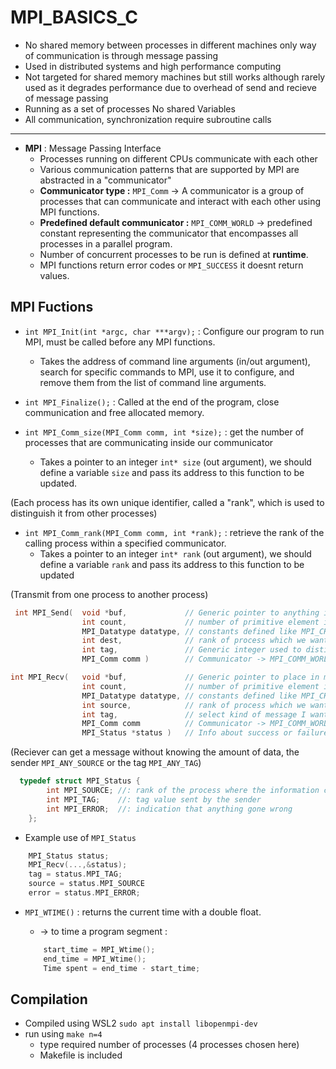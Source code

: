 # MPI_BASICS_C

 - No shared memory between processes in different machines only way of communication is through message passing
 - Used in distributed systems and high performance computing
 - Not targeted for shared memory machines but still works although rarely used as it degrades performance due to overhead of send and recieve of message passing
 - Running as a set of processes No shared Variables
 - All communication, synchronization require subroutine calls
---
 - **MPI** : Message Passing Interface
     * Processes running on different CPUs communicate with each other
     * Various communication patterns that are supported by MPI are abstracted in a "communicator"
     * **Communicator type :** `MPI_Comm` -> A communicator is a group of processes that can communicate and interact with each other using MPI functions.
     * **Predefined default communicator :** `MPI_COMM_WORLD` -> predefined constant representing the communicator that encompasses all processes in a parallel program.
     * Number of concurrent processes to be run is defined at **runtime**.
     * MPI functions return error codes or `MPI_SUCCESS` it doesnt return values.
 
## MPI Fuctions

- `int MPI_Init(int *argc, char ***argv);` : Configure our program to run MPI, must be called before any MPI functions.
    - Takes the address of command line arguments (in/out argument), search for specific commands to MPI, use it to configure, and remove them from the list of command line arguments.

- `int MPI_Finalize();` : Called at the end of the program, close communication and free allocated memory.

- `int MPI_Comm_size(MPI_Comm comm, int *size);` : get the number of processes that are communicating inside our communicator
    - Takes a pointer to an integer `int* size` (out argument), we should define a variable `size` and pass its address to this function to be updated.

(Each process has its own unique identifier, called a "rank", which is used to distinguish it from other processes)

- `int MPI_Comm_rank(MPI_Comm comm, int *rank);` : retrieve the rank of the calling process within a specified communicator.
    - Takes a pointer to an integer `int* rank` (out argument), we should define a variable `rank` and pass its address to this function to be updated

(Transmit from one process to another process)

```c
 int MPI_Send(  void *buf,             // Generic pointer to anything in memory to fetch and send
                int count,             // number of primitive element in this buffer determined by datatype.
                MPI_Datatype datatype, // constants defined like MPI_CHAR as an abstraction to actual data type that allows comm. bet. different machines.
                int dest,              // rank of process which we want to transmit the buffer to.
                int tag,               // Generic integer used to distinguish one type of a message from another to same destination.
                MPI_Comm comm )        // Communicator -> MPI_COMM_WORLD.

int MPI_Recv(   void *buf,             // Generic pointer to place in memory where you want to recieve the incoming data (out argument).
                int count,             // number of primitive element in this buffer determined by datatype.
                MPI_Datatype datatype, // constants defined like MPI_CHAR as an abstraction to actual data type that allows comm. bet. different machines.
                int source,            // rank of process which we want to recieve from.
                int tag,               // select kind of message I want to recieve from source.
                MPI_Comm comm          // Communicator -> MPI_COMM_WORLD.
                MPI_Status *status )   // Info about success or failure of communication from another process.
```
(Reciever can get a message without knowing the amount of data, the sender `MPI_ANY_SOURCE` or the tag `MPI_ANY_TAG`)

```c
  typedef struct MPI_Status {
        int MPI_SOURCE; //: rank of the process where the information came from
        int MPI_TAG;    //: tag value sent by the sender
        int MPI_ERROR;  //: indication that anything gone wrong
    };
```
- Example use of `MPI_Status`    
```c
    MPI_Status status;
    MPI_Recv(...,&status);
    tag = status.MPI_TAG;
    source = status.MPI_SOURCE
    error = status.MPI_ERROR;
```

- `MPI_WTIME()` : returns the current time with a double float.
    - -> to time a program segment :
    
    ```c
        start_time = MPI_Wtime();
        end_time = MPI_Wtime();
        Time spent = end_time - start_time;
    ```    

## Compilation
- Compiled using WSL2 `sudo apt install libopenmpi-dev` 
- run using `make n=4`
    - type required number of processes (4 processes chosen here)
    - Makefile is included

